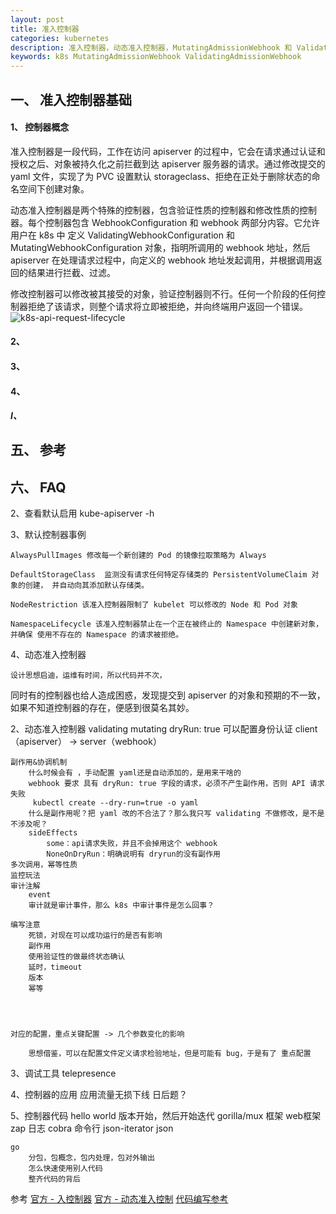 ```yaml
---
layout: post
title: 准入控制器
categories: kubernetes
description: 准入控制器，动态准入控制器，MutatingAdmissionWebhook 和 ValidatingAdmissionWebhook。
keywords: k8s MutatingAdmissionWebhook ValidatingAdmissionWebhook
---
```

## 一、 准入控制器基础
#### 1、 控制器概念
准入控制器是一段代码，工作在访问 apiserver 的过程中，它会在请求通过认证和授权之后、对象被持久化之前拦截到达 apiserver 服务器的请求。通过修改提交的 yaml 文件，实现了为 PVC 设置默认 storageclass、拒绝在正处于删除状态的命名空间下创建对象。

动态准入控制器是两个特殊的控制器，包含验证性质的控制器和修改性质的控制器。每个控制器包含 WebhookConfiguration 和 webhook 两部分内容。它允许用户在 k8s 中 定义 ValidatingWebhookConfiguration 和 MutatingWebhookConfiguration 对象，指明所调用的 webhook 地址，然后 apiserver 在处理请求过程中，向定义的 webhook 地址发起调用，并根据调用返回的结果进行拦截、过滤。

修改控制器可以修改被其接受的对象，验证控制器则不行。任何一个阶段的任何控制器拒绝了该请求，则整个请求将立即被拒绝，并向终端用户返回一个错误。
![k8s-api-request-lifecycle](http://wyong.cn/images/blog/k8s/k8s-api-request-lifecycle.png)
#### 2、 
#### 3、 
#### 4、 

##### I、
## 五、 参考
## 六、 FAQ














2、查看默认启用
kube-apiserver -h


3、默认控制器事例

	AlwaysPullImages 修改每一个新创建的 Pod 的镜像拉取策略为 Always

	DefaultStorageClass  监测没有请求任何特定存储类的 PersistentVolumeClaim 对象的创建， 并自动向其添加默认存储类。
	
	NodeRestriction 该准入控制器限制了 kubelet 可以修改的 Node 和 Pod 对象 

	NamespaceLifecycle 该准入控制器禁止在一个正在被终止的 Namespace 中创建新对象，并确保 使用不存在的 Namespace 的请求被拒绝。



4、动态准入控制器


	设计思想启迪，运维有时间，所以代码并不次，


同时有的控制器也给人造成困惑，发现提交到 apiserver 的对象和预期的不一致，如果不知道控制器的存在，便感到很莫名其妙。



2、动态准入控制器
	validating
	mutating dryRun: true
		可以配置身份认证 client （apiserver） -> server（webhook）

	副作用&协调机制
		什么时候会有 ，手动配置 yaml还是自动添加的，是用来干啥的
		webhook 要求 具有 dryRun: true 字段的请求，必须不产生副作用，否则 API 请求失败    
		 kubectl create --dry-run=true -o yaml
		什么是副作用呢？把 yaml 改的不合法了？那么我只写 validating 不做修改，是不是不涉及呢？
		sideEffects
			some：api请求失败，并且不会掉用这个 webhook
			NoneOnDryRun：明确说明有 dryrun的没有副作用
	多次调用，幂等性质
	监控玩法
	审计注解
		event
		审计就是审计事件，那么 k8s 中审计事件是怎么回事？

	编写注意
		死锁，对现在可以成功运行的是否有影响
		副作用
		使用验证性的做最终状态确认
		延时，timeout
		版本
		幂等




	对应的配置，重点关键配置 -> 几个参数变化的影响

		思想借鉴，可以在配置文件定义请求检验地址，但是可能有 bug，于是有了 重点配置

3、调试工具
	telepresence

4、控制器的应用
	应用流量无损下线
	日后题？

5、控制器代码
	hello world 版本开始，然后开始迭代
	gorilla/mux 框架 web框架
	zap 日志
	cobra 命令行
	json-iterator json


	go 
		分包，包概念，包内处理，包对外输出
		怎么快速使用别人代码
		整齐代码的背后




参考
[官方 - 入控制器](https://kubernetes.io/zh/docs/reference/access-authn-authz/admission-controllers/#defaultstorageclass) 
[官方 - 动态准入控制](https://kubernetes.io/zh/docs/reference/access-authn-authz/extensible-admission-controllers/#%E7%A1%AE%E4%BF%9D%E7%9C%8B%E5%88%B0%E5%AF%B9%E8%B1%A1%E7%9A%84%E6%9C%80%E7%BB%88%E7%8A%B6%E6%80%81) 
[代码编写参考](https://mritd.com/2020/08/19/write-a-dynamic-admission-control-webhook/)


